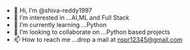 - 👋 Hi, I’m @shiva-reddy1997
- 👀 I’m interested in ...AI,ML and Full Stack
- 🌱 I’m currently learning ...Python
- 💞️ I’m looking to collaborate on ...Python based projects
- 📫 How to reach me ...drop a mail at nspr12345@gmail.com

<!---
shiva-reddy1997/shiva-reddy1997 is a ✨ special ✨ repository because its `README.md` (this file) appears on your GitHub profile.
You can click the Preview link to take a look at your changes.
--->
